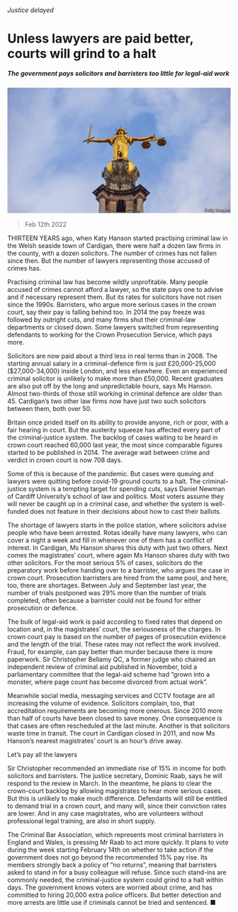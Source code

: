 ###### Justice delayed

# Unless lawyers are paid better, courts will grind to a halt 

##### The government pays solicitors and barristers too little for legal-aid work 

![image](images/20220212_BRP002_0.jpg) 

> Feb 12th 2022 

THIRTEEN YEARS ago, when Katy Hanson started practising criminal law in the Welsh seaside town of Cardigan, there were half a dozen law firms in the county, with a dozen solicitors. The number of crimes has not fallen since then. But the number of lawyers representing those accused of crimes has.

Practising criminal law has become wildly unprofitable. Many people accused of crimes cannot afford a lawyer, so the state pays one to advise and if necessary represent them. But its rates for solicitors have not risen since the 1990s. Barristers, who argue more serious cases in the crown court, say their pay is falling behind too. In 2014 the pay freeze was followed by outright cuts, and many firms shut their criminal-law departments or closed down. Some lawyers switched from representing defendants to working for the Crown Prosecution Service, which pays more.


Solicitors are now paid about a third less in real terms than in 2008. The starting annual salary in a criminal-defence firm is just £20,000-25,000 ($27,000-34,000) inside London, and less elsewhere. Even an experienced criminal solicitor is unlikely to make more than £50,000. Recent graduates are also put off by the long and unpredictable hours, says Ms Hanson. Almost two-thirds of those still working in criminal defence are older than 45. Cardigan’s two other law firms now have just two such solicitors between them, both over 50.

Britain once prided itself on its ability to provide anyone, rich or poor, with a fair hearing in court. But the austerity squeeze has affected every part of the criminal-justice system. The backlog of cases waiting to be heard in crown court reached 60,000 last year, the most since comparable figures started to be published in 2014. The average wait between crime and verdict in crown court is now 708 days.

Some of this is because of the pandemic. But cases were queuing and lawyers were quitting before covid-19 ground courts to a halt. The criminal-justice system is a tempting target for spending cuts, says Daniel Newman of Cardiff University’s school of law and politics. Most voters assume they will never be caught up in a criminal case, and whether the system is well-funded does not feature in their decisions about how to cast their ballots.

The shortage of lawyers starts in the police station, where solicitors advise people who have been arrested. Rotas ideally have many lawyers, who can cover a night a week and fill in whenever one of them has a conflict of interest. In Cardigan, Ms Hanson shares this duty with just two others. Next comes the magistrates’ court, where again Ms Hanson shares duty with two other solicitors. For the most serious 5% of cases, solicitors do the preparatory work before handing over to a barrister, who argues the case in crown court. Prosecution barristers are hired from the same pool, and here, too, there are shortages. Between July and September last year, the number of trials postponed was 29% more than the number of trials completed, often because a barrister could not be found for either prosecution or defence.

The bulk of legal-aid work is paid according to fixed rates that depend on location and, in the magistrates’ court, the seriousness of the charges. In crown court pay is based on the number of pages of prosecution evidence and the length of the trial. These rates may not reflect the work involved. Fraud, for example, can pay better than murder because there is more paperwork. Sir Christopher Bellamy QC, a former judge who chaired an independent review of criminal aid published in November, told a parliamentary committee that the legal-aid scheme had “grown into a monster, where page count has become divorced from actual work”.

Meanwhile social media, messaging services and CCTV footage are all increasing the volume of evidence. Solicitors complain, too, that accreditation requirements are becoming more onerous. Since 2010 more than half of courts have been closed to save money. One consequence is that cases are often rescheduled at the last minute. Another is that solicitors waste time in transit. The court in Cardigan closed in 2011, and now Ms Hanson’s nearest magistrates’ court is an hour’s drive away.

Let’s pay all the lawyers

Sir Christopher recommended an immediate rise of 15% in income for both solicitors and barristers. The justice secretary, Dominic Raab, says he will respond to the review in March. In the meantime, he plans to clear the crown-court backlog by allowing magistrates to hear more serious cases. But this is unlikely to make much difference. Defendants will still be entitled to demand trial in a crown court, and many will, since their conviction rates are lower. And in any case magistrates, who are volunteers without professional legal training, are also in short supply.

The Criminal Bar Association, which represents most criminal barristers in England and Wales, is pressing Mr Raab to act more quickly. It plans to vote during the week starting February 14th on whether to take action if the government does not go beyond the recommended 15% pay rise. Its members strongly back a policy of “no returns”, meaning that barristers asked to stand in for a busy colleague will refuse. Since such stand-ins are commonly needed, the criminal-justice system could grind to a halt within days. The government knows voters are worried about crime, and has committed to hiring 20,000 extra police officers. But better detection and more arrests are little use if criminals cannot be tried and sentenced. ■

